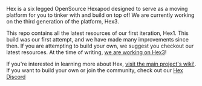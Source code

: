 Hex is a six legged OpenSource Hexapod designed to serve as a moving platform for you to tinker with and build on top of! We are currently working on the third generation of the platform, Hex3.

This repo contains all the latest resources of our first iteration, Hex1. This build was our first attempt, and we have made many improvements since then. If you are attempting to build your own, we suggest you checkout our latest resources. At the time of writing, [we are working on Hex3](https://github.com/ManufacturedMotion/Hex3)!

If you're interested in learning more about Hex, [visit the main project's wiki!](https://github.com/ManufacturedMotion/Hexapod/wiki). If you want to build your own or join the community, check out our [Hex Discord](https://discord.gg/v3bbvRtFUr)
